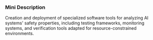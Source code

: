 ### Mini Description

Creation and deployment of specialized software tools for analyzing AI systems' safety properties, including testing frameworks, monitoring systems, and verification tools adapted for resource-constrained environments.
